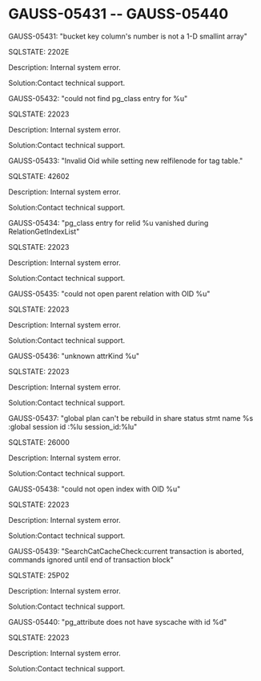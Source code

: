 # GAUSS-05431 -- GAUSS-05440<a name="EN-US_TOPIC_0302072945"></a>

GAUSS-05431: "bucket key column's number is not a 1-D smallint array"

SQLSTATE: 2202E

Description: Internal system error.

Solution:Contact technical support.

GAUSS-05432: "could not find pg\_class entry for %u"

SQLSTATE: 22023

Description: Internal system error.

Solution:Contact technical support.

GAUSS-05433: "Invalid Oid while setting new relfilenode for tag table."

SQLSTATE: 42602

Description: Internal system error.

Solution:Contact technical support.

GAUSS-05434: "pg\_class entry for relid %u vanished during RelationGetIndexList"

SQLSTATE: 22023

Description: Internal system error.

Solution:Contact technical support.

GAUSS-05435: "could not open parent relation with OID %u"

SQLSTATE: 22023

Description: Internal system error.

Solution:Contact technical support.

GAUSS-05436: "unknown attrKind %u"

SQLSTATE: 22023

Description: Internal system error.

Solution:Contact technical support.

GAUSS-05437: "global plan can't be rebuild in share status stmt name %s :global session id :%lu session\_id:%lu"

SQLSTATE: 26000

Description: Internal system error.

Solution:Contact technical support.

GAUSS-05438: "could not open index with OID %u"

SQLSTATE: 22023

Description: Internal system error.

Solution:Contact technical support.

GAUSS-05439: "SearchCatCacheCheck:current transaction is aborted, commands ignored until end of transaction block"

SQLSTATE: 25P02

Description: Internal system error.

Solution:Contact technical support.

GAUSS-05440: "pg\_attribute does not have syscache with id %d"

SQLSTATE: 22023

Description: Internal system error.

Solution:Contact technical support.

